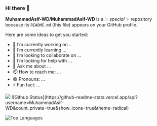 ### Hi there 👋

**MuhammadAsif-WD/MuhammadAsif-WD** is a ✨ _special_ ✨ repository because its `README.md` (this file) appears on your GitHub profile.

Here are some ideas to get you started:

- 🔭 I’m currently working on ...
- 🌱 I’m currently learning ...
- 👯 I’m looking to collaborate on ...
- 🤔 I’m looking for help with ...
- 💬 Ask me about ...
- 📫 How to reach me: ...
- 😄 Pronouns: ...
- ⚡ Fun fact: ...

<img src="https://img.shields.io/badge/-REACT-61DAFB?logo=react&logoColor=fff" />
![Github Status](https://github-readme-stats.vercel.app/api?username=MuhammadAsif-WD&count_private=true&show_icons=true&theme=radical)

![Top Languages](https://github-readme-stats.vercel.app/api/top-langs/?username=MuhammadAsif-WD&show_icons=true&theme=radical)


